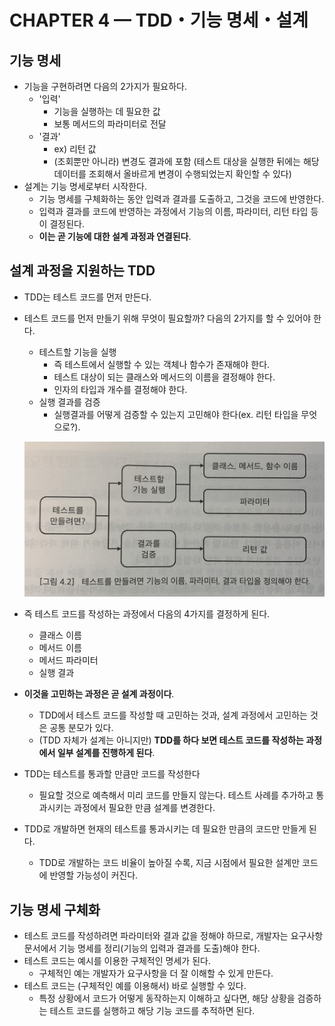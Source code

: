 # CHAPTER 4 — TDD・기능 명세・설계

## 기능 명세
- 기능을 구현하려면 다음의 2가지가 필요하다.
    - '입력'
        - 기능을 실행하는 데 필요한 값
        - 보통 메서드의 파라미터로 전달
    - '결과'
        - ex) 리턴 값
        - (조회뿐만 아니라) 변경도 결과에 포함 (테스트 대상을 실행한 뒤에는 해당 데이터를 조회해서 올바르게 변경이 수행되었는지 확인할 수 있다)
- 설계는 기능 명세로부터 시작한다.
    - 기능 명세를 구체화하는 동안 입력과 결과를 도출하고, 그것을 코드에 반영한다.
    - 입력과 결과를 코드에 반영하는 과정에서 기능의 이름, 파라미터, 리턴 타입 등이 결정된다.
    - **이는 곧 기능에 대한 설계 과정과 연결된다**.

## 설계 과정을 지원하는 TDD
- TDD는 테스트 코드를 먼저 만든다.
- 테스트 코드를 먼저 만들기 위해 무엇이 필요할까? 다음의 2가지를 할 수 있어야 한다.
    - 테스트할 기능을 실행
        - 즉 테스트에서 실행할 수 있는 객체나 함수가 존재해야 한다.
        - 테스트 대상이 되는 클래스와 메서드의 이름을 결정해야 한다.
        - 인자의 타입과 개수를 결정해야 한다.
    - 실행 결과를 검증
        - 실행결과를 어떻게 검증할 수 있는지 고민해야 한다(ex. 리턴 타입을 무엇으로?).

    ![그림 4.2](src/main/resources/figure_4.2.jpg)
- 즉 테스트 코드를 작성하는 과정에서 다음의 4가지를 결정하게 된다.
    - 클래스 이름
    - 메서드 이름
    - 메서드 파라미터
    - 실행 결과
- **이것을 고민하는 과정은 곧 설계 과정이다**.
    - TDD에서 테스트 코드를 작성할 때 고민하는 것과, 설계 과정에서 고민하는 것은 공통 분모가 있다.
    - (TDD 자체가 설계는 아니지만) **TDD를 하다 보면 테스트 코드를 작성하는 과정에서 일부 설계를 진행하게 된다**.
- TDD는 테스트를 통과할 만큼만 코드를 작성한다
    - 필요할 것으로 예측해서 미리 코드를 만들지 않는다. 테스트 사례를 추가하고 통과시키는 과정에서 필요한 만큼 설계를 변경한다.
- TDD로 개발하면 현재의 테스트를 통과시키는 데 필요한 만큼의 코드만 만들게 된다.
    - TDD로 개발하는 코드 비율이 높아질 수록, 지금 시점에서 필요한 설계만 코드에 반영할 가능성이 커진다.

## 기능 명세 구체화
- 테스트 코드를 작성하려면 파라미터와 결과 값을 정해야 하므로, 개발자는 요구사항 문서에서 기능 명세를 정리(기능의 입력과 결과를 도출)해야 한다.
- 테스트 코드는 예시를 이용한 구체적인 명세가 된다.
    - 구체적인 예는 개발자가 요구사항을 더 잘 이해할 수 있게 만든다.
- 테스트 코드는 (구체적인 예를 이용해서) 바로 실행할 수 있다.
    - 특정 상황에서 코드가 어떻게 동작하는지 이해하고 싶다면, 해당 상황을 검증하는 테스트 코드를 실행하고 해당 기능 코드를 추적하면 된다.